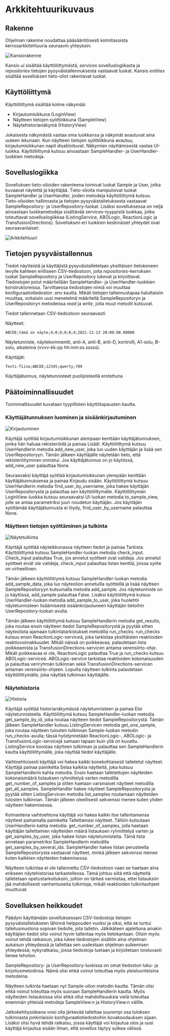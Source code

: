 # Arkkitehtuurikuvaus

## Rakenne

Ohjelman rakenne noudattaa pääsääntöisesti kolmitasoista kerrosarkkitehtuuria seuraavin yhteyksin:

![Kansiorakenne](https://github.com/sari-bee/ot-harjoitustyo/blob/master/dokumentaatio/kuvat/packages.png)

Kansio *ui* sisältää käyttöliittymästä, *services* sovelluslogiikasta ja *repositories* tietojen pysyväistallennuksesta vastaavat luokat. Kansio *entities* sisältää sovelluksen tieto-oliot rakentavat luokat.

## Käyttöliittymä

Käyttöliittymä sisältää kolme näkymää:

- Kirjautumisikkuna (LoginView)
- Näytteen tietojen syöttöikkuna (SampleView)
- Näytehistorianäkymä (HistoryView)

Jokaisesta näkymästä vastaa oma luokkansa ja näkymät avautuvat aina uuteen ikkunaan. Kun näytteen tietojen syöttöikkuna avautuu, kirjautumisikkunan napit disabloituvat. Näkymien näyttämisestä vastaa UI-luokka. Käyttöliittymä kutsuu ainoastaan SampleHandler- ja UserHandler-luokkien metodeja.

## Sovelluslogiikka

Sovelluksen tieto-olioiden rakenteena toimivat luokat Sample ja User, jotka kuvaavat näytettä ja käyttäjää. Tieto-olioita manipuloivat luokat SampleHandler ja UserHandler, joiden metodeja käyttöliittymä kutsuu. Tieto-olioiden hallinnasta ja tietojen pysyväistalletuksesta vastaavat SampleRepository- ja UserRepository-luokat. Lisäksi sovelluksessa on neljä ainoastaan luokkametodeja sisältävää services-tyyppistä luokkaa, jotka toteuttavat sovelluslogiikkaa (ListingService, ABOLogic, ReactionLogic ja TransfusionDirections). Sovelluksen eri luokkien keskinäiset yhteydet ovat seuraavanlaiset:

![Arkkitehtuuri](https://github.com/sari-bee/ot-harjoitustyo/blob/master/dokumentaatio/kuvat/architecture.png)

## Tietojen pysyväistallennus

Tiedot näytteistä ja käyttäjistä pysyväistalletetaan yksittäisen tietokoneen levylle kahteen erilliseen CSV-tiedostoon, joita *repositories*-kerroksen luokat SampleRepository ja UserRepository lukevat ja kirjoittavat. Tiedostojen polut määritellään SampleHandler- ja UserHandler-luokkien konstruktoreissa. Tarvittaessa tiedostojen nimiä voi muuttaa konfiguraatiotiedoston .env kautta. Mikäli tietojen tallennustapaa haluttaisiin muuttaa, voitaisiin uusi menetelmä määritellä SampleRepositoryn ja UserRepositoryn metodeissa *read* ja *write*, joita muut metodit kutsuvat.

Tiedot tallennetaan CSV-tiedostoon seuraavasti:

Näytteet:
```
ABCDE;tämä on näyte;4;0;0;0;0;4;2021-12-13 20:00:00.00000
```
Näytetunniste, näytekommentti, anti-A, anti-B, anti-D, kontrolli, A1-solu, B-solu, aikaleima (vvvv-kk-pp hh:mm:ss.sssss).

Käyttäjät:
```
Testi-Tiina;ABCDE;12345;qwerty;789
```
Käyttäjätunnus, näytetunnisteet puolipisteellä erotettuna

## Päätoiminnallisuudet

Toiminnallisuudet kuvataan tyypillisten käyttötapausten kautta.

### Käyttäjätunnuksen luominen ja sisäänkirjautuminen

![Kirjautuminen](https://github.com/sari-bee/ot-harjoitustyo/blob/master/dokumentaatio/kuvat/login_sequence.png)

Käyttäjä syöttää kirjautumisikkunan alempaan kenttään käyttäjätunnuksen, jonka hän haluaa rekisteröidä ja painaa Lisää!. Käyttöliittymä kutsuu UserHandlerin metodia add_new_user, joka luo uuden käyttäjän ja lisää sen UserRepositoryyn. Tämän jälkeen käyttäjälle näytetään tieto, että rekisteröityminen onnistui. Jos käyttäjätunnus on jo käytössä, add_new_user palauttaa None.

Seuraavaksi käyttäjä syöttää kirjautumisikkunan ylempään kenttään käyttäjätunnuksensa ja painaa Kirjaudu sisään. Käyttöliittymä kutsuu UserHandlerin metodia find_user_by_username, joka hakee käyttäjän UserRepositorystä ja palauttaa sen käyttöliittymälle. Käyttöliittymän LoginView-luokka kutsuu seuraavaksi UI-luokan metodia to_sample_view, jolle se antaa parametriksi juuri noudetun käyttäjän. Jos käyttäjän syöttämää käyttäjätunnusta ei löydy, find_user_by_username palauttaa None.

### Näytteen tietojen syöttäminen ja tulkinta

![Näytetulkinta](https://github.com/sari-bee/ot-harjoitustyo/blob/master/dokumentaatio/kuvat/sample_sequence.png)

Käyttäjä syöttää näyteikkunassa näytteen tiedot ja painaa Tarkista. Käyttöliittymä kutsuu SampleHandler-luokan metodia check_input. Check_input palauttaa True, jos annetut syötteet ovat valideja. Jos annetut syötteet eivät ole valideja, check_input palauttaa listan kenttiä, joissa syöte on virheellinen. 

Tämän jälkeen käyttöliittymä kutsuu SampleHandler-luokan metodia add_sample_data, joka luo näyteolion annetuilla syötteillä ja lisää näytteen SampleRepositoryyn kutsumalla metodia add_sample. Jos näytetunniste on jo käytössä, add_sample palauttaa False. Lisäksi käyttöliittymä kutsuu UserHandler-luokan metodia add_sample_to_user, joka huolehtii näytetunnisteen lisäämisestä sisäänkirjautuneen käyttäjän tietoihin UserRepository-luokan avulla.

Tämän jälkeen käyttöliittymä kutsuu SampleHandlerin metodia get_results, joka noutaa ensin näytteen tiedot SampleRepositorystä ja pyytää sitten näyteoliota ajamaan tulkintatarkistukset metodilla run_checks. run_checks kutsuu ensin ReactionLogic-serviceä, joka tarkistaa yksittäisten reaktioiden reaktiovoimakkuudet. Mikäli näissä on poikkeavaa, palautetaan lista poikkeamista ja TransfusionDirections-servicen antama verensiirto-ohje. Mikäli poikkeavaa ei ole, ReactionLogic palauttaa True ja run_checks kutsuu ABOLogic-serviceä. ABOLogic-service tarkistaa reaktioiden kokonaisuuden ja palauttaa veriryhmän tulkinnan sekä TransfusionDirections-servicen antaman verensiirto-ohjeen. Lopulta näytteen tulkinta palautetaan käyttöliittymälle, joka näyttää tulkinnan käyttäjälle.

### Näytehistoria

![Historia](https://github.com/sari-bee/ot-harjoitustyo/blob/master/dokumentaatio/kuvat/history_sequence.png)

Käyttäjä syöttää historianäkymässä näytetunnisteen ja painaa Etsi näytetunnisteella. Käyttöliittymä kutsuu SampleHandler-luokan metodia get_sample_by_id, joka noutaa näytteen tiedot SampleRepositorystä. Tämän jälkeen SampleHandler kutsuu ListingServicen metodia get_one_sample, joka noutaa näytteen tulosten tulkinnan Sample-luokan metodin run_checks-avulla; tässä hyödynnetään ReactionLogic-, ABOLogic- ja TransfusionLogic-servicejä samaan tapaan kuin yllä on kuvattu. ListingService koostaa näytteen tulkinnan ja palauttaa sen SampleHandlerin kautta käyttöliittymälle, joka näyttää tiedot käyttäjälle.

Vaihtoehtoisesti käyttäjä voi hakea kaikki konekohtaisesti talletetut näytteet. Käyttäjä painaa painiketta Selaa kaikkia näytteitä, joka kutsuu SampleHandlerin kahta metodia. Ensin haetaan talletettujen näytteiden kokonaismäärä listauksen ryhmittelyä varten metodilla get_number_of_samples ja sitten haetaan varsinaiset näytteet metodilla get_all_samples. SampleHandler hakee näytteet SampleRepositorysta ja pyytää sitten ListingServicen metodia list_samples noutamaan näytteiden tulosten tulkinnan. Tämän jälkeen oleellisesti sekvenssi menee kuten yhden näytteen hakemisessa.

Kolmantena vaihtoehtona käyttäjä voi hakea kaikki itse tallentamansa näytteet painamalla painiketta Tallettamasi näytteet. Tällöin kutsutaan UserHandlerin kahta metodia: get_number_of_samples, jolla haetaan käyttäjän tallettamien näytteiden määrä listauksen ryhmittelyä varten ja get_samples_by_user, joka hakee listan näytetunnisteita. Tämä lista annetaan parametriksi SampleHandlerin metodille get_samples_by_several_ids. SampleHandler hakee listan perusteella SampleRepositorysta vastaavat näytteet, minkä jälkeen sekvenssi menee kuten kaikkien näytteiden hakemisessa.

Näytteen tulkintaa ei ole tallennettu CSV-tiedostoon vaan se haetaan aina erikseen näytehistoriaa tarkastellessa. Tämä johtuu siitä että näytteitä talletetaan opetustarkoituksiin, jolloin on tärkeä varmistaa, ettei listauksiin jää mahdollisesti vanhentuneita tulkintoja, mikäli reaktioiden tulkintaohjeet muuttuvat.

## Sovelluksen heikkoudet

Päädyin käyttämään sovelluksessani CSV-tiedostoja tietojen pysyväistalletukseen lähinnä helppouden vuoksi ja siksi, että se tuntui talletusmuotona sopivan tiedolle, jota talletin. Jälkikäteen ajateltuna ainakin käyttäjien tiedot olisi voinut hyvin tallentaa myös tietokantaan.
Olisin myös voinut tehdä ratkaisun, joka lukee tiedostojen sisällön aina ohjelman aukaisun yhteydessä ja tallettaa sen uudestaan ohjelman sulkemisen yhteydessä; nykyratkaisu, jossa tiedostoja luetaan ja kirjoitetaan toistuvasti lienee tehoton.

SampleRepository- ja UserRepository-luokissa on omat tiedoston luku- ja kirjoitusmetodinsa. Nämä olisi ehkä voinut toteuttaa myös yleisluonteisina metodeina.

Näytteen tulkinta haetaan nyt Sample-olion metodin kautta. Tämän olisi ehkä voinut toteuttaa myös suoraan SampleHandlerin kautta. Myös näytteiden listauksissa olisi ehkä ollut mahdollisuuksia vielä toteuttaa enemmän yhteisiä metodeja SampleView:n ja HistoryView:n välille.

Jatkokehitysideana voisi olla järkevää tallettaa suurempi osa tuloksen tulkinnasta jonkinlaisiin konfiguraatiotiedostoihin kovakoodauksen sijaan. Lisäksi olisi hyvä tehdä ratkaisu, jossa käyttäjä voi kirjautua ulos ja uusi käyttäjä kirjautua sisään ilman, että sovellus täytyy sulkea välissä.